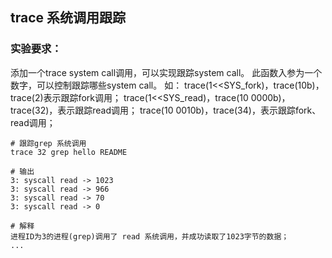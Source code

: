 ## trace 系统调用跟踪
### 实验要求：
添加一个trace system call调用，可以实现跟踪system call。
此函数入参为一个数字，可以控制跟踪哪些system call。
如：
trace(1<<SYS_fork)，trace(10b)，trace(2)表示跟踪fork调用；
trace(1<<SYS_read)，trace(10 0000b)，trace(32)，表示跟踪read调用；
trace(10 0010b)，trace(34)，表示跟踪fork、read调用；

```
# 跟踪grep 系统调用
trace 32 grep hello README

# 输出
3: syscall read -> 1023
3: syscall read -> 966
3: syscall read -> 70
3: syscall read -> 0

# 解释
进程ID为3的进程(grep)调用了 read 系统调用，并成功读取了1023字节的数据；
...
```